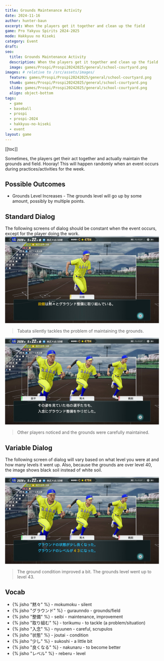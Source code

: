 ```yaml
---
title: Grounds Maintenance Activity
date: 2024-11-16
author: hunter-baun
excerpt: When the players get it together and clean up the field
game: Pro Yakyuu Spirits 2024-2025
mode: Hakkyuu no Kiseki
category: Event
draft: 
seo:
  title: Grounds Maintenance Activity
  description: When the players get it together and clean up the field
  image: games/Prospi/Prospi20242025/general/school-courtyard.png
images: # relative to /src/assets/images/
  feature: games/Prospi/Prospi20242025/general/school-courtyard.png
  thumb: games/Prospi/Prospi20242025/general/school-courtyard.png
  slide: games/Prospi/Prospi20242025/general/school-courtyard.png
  align: object-bottom
tags:
  - game
  - baseball
  - prospi
  - prospi-2024
  - hakkyuu-no-kiseki
  - event
layout: game
---
```

[[toc]]

Sometimes, the players get their act together and actually maintain the grounds and field. Hooray! This will happen randomly when an event occurs during practices/activities for the week.

## Possible Outcomes
- Grounds Level Increases - The grounds level will go up by some amount, possibly by multiple points.

## Standard Dialog
The following screens of dialog should be constant when the event occurs, except for the player doing the work.
![Tabata decides to help out](/assets/images/games/Prospi/Prospi20242025/HakkyuNoKiseki/Events/Grounds-Maintenance/player-grounds-maintenance-event-1.png)
> Tabata silently tackles the problem of maintaining the grounds.

![Other players notice and join in](/assets/images/games/Prospi/Prospi20242025/HakkyuNoKiseki/Events/Grounds-Maintenance/player-grounds-maintenance-event-2.png)
> Other players noticed and the grounds were carefully maintained.

## Variable Dialog
The following screen of dialog will vary based on what level you were at and how many levels it went up. Also, because the grounds are over level 40, the image shows black soil instead of white soil.

![Grounds level went up to 43](/assets/images/games/Prospi/Prospi20242025/HakkyuNoKiseki/Events/Grounds-Maintenance/player-grounds-maintenance-event-3.png)
> The ground condition improved a bit. The grounds level went up to level 43.

## Vocab
- {% jisho "黙々" %} - mokumoku - silent
- {% jisho "グラウンド" %} - guraunndo - grounds/field
- {% jisho "整備" %} - seibi - maintenance, improvement
- {% jisho "取り組む" %} - torikumu - to tackle (a problem/situation)
- {% jisho "入念" %} - nyuunen - careful, scrupulos
- {% jisho "状態" %} - joutai - condition
- {% jisho "少し" %} - sukoshi - a little bit
- {% jisho "良くなる" %} - nakunaru - to become better
- {% jisho "レベル" %} - reberu - level